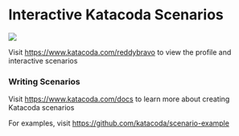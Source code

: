 # Interactive Katacoda Scenarios

[![](http://shields.katacoda.com/katacoda/reddybravo/count.svg)](https://www.katacoda.com/reddybravo "Get your profile on Katacoda.com")

Visit https://www.katacoda.com/reddybravo to view the profile and interactive scenarios

### Writing Scenarios
Visit https://www.katacoda.com/docs to learn more about creating Katacoda scenarios

For examples, visit https://github.com/katacoda/scenario-example
